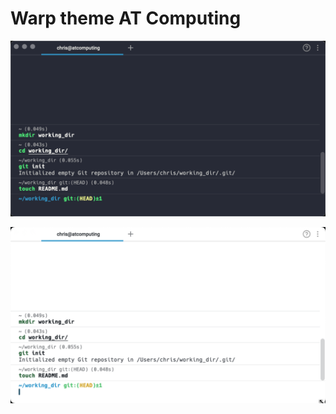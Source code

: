 # Warp theme AT Computing

![AT Computing Dark](screenshots/at_computing_dark.png)

![AT Computing Light](screenshots/at_computing_light.png)
